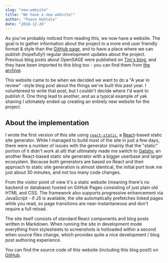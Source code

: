 ```yaml
---
slug: "new-website"
title: "We have a new website!"
author: "Paavo Huhtala"
date: "2018-12-26"
---
```


As you've probably noticed from reading this, we now have a website. The goal is to gather information about the project in a more end user friendly format & style than the [GitHub page](https://github.com/OpenSAGE/OpenSAGE), and to have a place where we can publish (hopefully!) regular development updates about the project. Previous blog posts about OpenSAGE were published on [Tim's blog](http://timjones.io/), and they have been imported to this blog too - you can find them from [the archive](/blog).

This website came to be when we decided we want to do a "A year in review" -style blog post about the things we've built this past year. I voluntereed to write that post, but I couldn't decide where I'd want to publish it. One thing lead to another, and as a typical example of yak shaving I ultimately ended up creating an entirely new website for the project.

## About the implementation

I wrote the first version of this site using [`react-static`](https://github.com/nozzle/react-static), a [React](https://reactjs.org/)-based static site generator. While I managed to build most of the site in just a few days, there were a number of issues with the generator (mainly that the "static" portion of it didn't work at all) that ultimately made me switch to [Gatsby](https://www.gatsbyjs.org/), an another React-based static site generator with a bigger userbase and larger ecosystem. Because both generators are based on React and their approach to static site generation is almost identical, the initial port took me just about 30 minutes, and not too many code changes.

From the visitor point of view it's a static website (meaning there's no backend or database) hosted on GitHub Pages consisting of just plain old HTML and CSS. The framework also supports progressive enhancement via JavaScript - if JS is available, the site automatically prefetches linked pages while you read, so page transitions are near-instantaneous and don't require a full reload.

The site itself consists of standard React components and blog posts written in Markdown. When running the site in development mode everything from stylesheets to screenshots is hotloaded within a second when source files change, which provides quite a nice development / blog post authoring experience.

You can find the source code of this website (including this blog post!) on [GitHub](https://github.com/OpenSAGE/opensage.github.io/tree/gh-pages).
